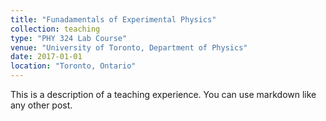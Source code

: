 ```yaml
---
title: "Funadamentals of Experimental Physics"
collection: teaching
type: "PHY 324 Lab Course"
venue: "University of Toronto, Department of Physics"
date: 2017-01-01
location: "Toronto, Ontario"
---
```


This is a description of a teaching experience. You can use markdown like any other post.
